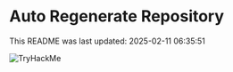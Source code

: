 # Auto Regenerate Repository

This README was last updated: 2025-02-11 06:35:51

 ![TryHackMe](https://tryhackme.com/badge/533634)